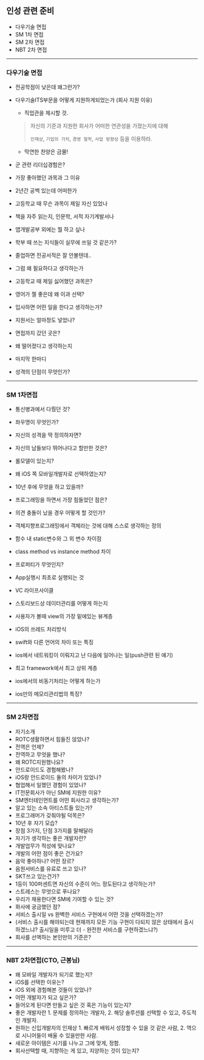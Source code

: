 ## 인성 관련 준비
- 다우기술 면접
- SM 1차 면접
- SM 2차 면접
- NBT 2차 면접

---
### 다우기술 면접

- 전공학점이 낮은데 왜그런가?
- 다우기술ITS부문을 어떻게 지원하게되었는가 (회사 지원 이유)
  - 직업관을 제시할 것.
  > 자신의 기준과 지원한 회사가 어떠한 연관성을 가졌는지에 대해
  >
  > `인재상`, `기업의 가치`, `경영 철학`, `사업 방향성` 등을 이용하라.

  - 막연한 찬양은 금물!


- 군 관련 리더십경험은?
- 가장 좋아했던 과목과 그 이유
- 2년간 공백 있는데 어떠한가
- 고등학교 때 무슨 과목이 제일 자신 있었나
- 책을 자주 읽는지, 인문학, 서적 자기계발서나
- 앱개발공부 외에는 뭘 하고 싶나
- 학부 때 쓰는 지식들이 실무에 쓰일 것 같은가?
- 졸업하면 전공서적은 잘 안볼텐데..
- 그럼 왜 필요하다고 생각하는가
- 고등학교 때 제일 싫어했던 과목은?
- 영어가 젤 좋은데 왜 이과 선택?
- 입사하면 어떤 일을 한다고 생각하는가?
- 지원서는 얼마정도 넣었나?
- 면접까지 갔던 곳은?
- 왜 떨어졌다고 생각하는지
- 마지막 한마디
- 성격의 단점이 무엇인가?

---
### SM 1차면접

- 통신병과에서 다뤘던 것?
- 좌우명이 무엇인가?
- 자신의 성격을 딱 정의하자면?
- 자신의 남들보다 뛰어나다고 할만한 것은?
- 롤모델이 있는지?
- 왜 iOS 쪽 모바일개발자로 선택하였는지?
- 10년 후에 무엇을 하고 있을까?
- 프로그래밍을 하면서 가장 힘들었던 점은?
- 의견 충돌이 났을 경우 어떻게 할 것인가?

- 객체지향프로그래밍에서 객체라는 것에 대해 스스로 생각하는 정의
- 함수 내 static변수와 그 외 변수 차이점
- class method vs instance method 차이
- 프로퍼티가 무엇인지?
- App실행시 최초로 실행되는 것
- VC 라이프사이클
- 스토리보드상 데이터관리를 어떻게 하는지
- 사용자가 볼때 view의 가장 밑에있는 뷰계층
- iOS의 쓰레드 처리방식
- swift와 다른 언어의 차이 또는 특징
- ios에서 네트워킹이 이뤄지고 난 다음에 일어나는 일(push관련 된 얘기)
- 최고 framework에서 최고 상위 계층
- ios에서의 비동기처리는 어떻게 하는가
- ios만의 메모리관리법의 특징?

---
### SM 2차면접

- 자기소개
- ROTC생활하면서 힘들진 않았나?
- 전역은 언제?
- 전역하고 무엇을 했나?
- 왜 ROTC지원했나요?
- 안드로이드도 경험해봤나?
- iOS랑 안드로이드 둘의 차이가 있었나?
- 협업해서 일했던 경험이 있었나?
- IT전문회사가 아닌 SM에 지원한 이유?
- SM엔터테인먼트를 어떤 회사라고 생각하는가?
- 알고 있는 소속 아티스트들 있는가?
- 프로그래머가 갖춰야될 덕목은?
- 10년 후 자기 모습?
- 장점 3가지, 단점 3가지를 말해달라
- 자기가 생각하는 좋은 개발자란?
- 개발업무가 적성에 맞나요?
- 개발의 어떤 점이 좋은 건가요?
- 음악 좋아하나? 어떤 장르?
- 음원서비스를 유료로 쓰고 있나?
- SKT쓰고 있는건가?
- 1등이 100퍼센트면 자신의 수준이 어느 정도된다고 생각하는가?
- 스트레스는 무엇으로 푸나요?
- 우리가 채용한다면 SM에 기여할 수 있는 것?
- 화사에 궁금했던 점?
- 서비스 출시일 vs 완벽한 서비스 구현에서 어떤 것을 선택하겠는가?
- (서비스 출시를 해야되는데 현재까지 모든 기능 구현이 다되지 않은 상태에서 출시하겠느냐? 출시일을 미루고 더 - 완전한 서비스를 구현하겠느냐?)
- 회사를 선액하는 본인만의 기준은?

---
### NBT 2차면접(CTO, 근봉님)
- 왜 모바일 개발자가 되기로 했는지?
- iOS를 선택한 이유는?
- iOS 외에 경험해본 것들이 있었나?
- 어떤 개발자가 되고 싶은가?
- 들어오게 된다면 만들고 싶은 것 혹은 기능이 있는지?
- 좋은 개발자란 1. 문제를 정의하는 개발자, 2. 해당 솔루션를 선택할 수 있고, 주도적인 개발자.
- 원하는 신입개발자의 인재상 1. 빠르게 배워서 성장할 수 있을 것 같은 사람, 2. 역으로 시니어들이 배울 수 있을만한 사람.
- 새로운 아이템은 시기를 나누고 그에 맞게, 정함.
- 회사선택할 때, 지향하는 게 있고, 지양하는 것이 있는지?
